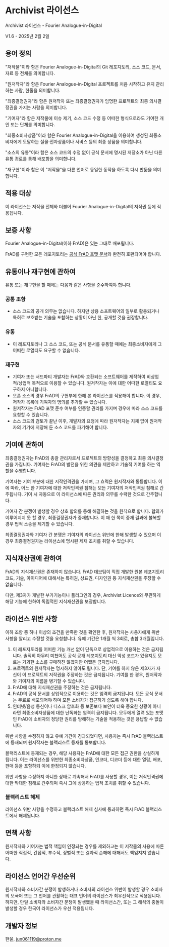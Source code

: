 # Archivist 라이선스

Archivist 라이선스 - Fourier Analogue-in-Digital

V1.6 - 2025년 2월 2일

## 용어 정의

"저작물"이라 함은 Fourier Analogue-in-Digital의 Git 레포지토리, 소스 코드, 문서, 자료 등 전체를 의미합니다.

"원저작자"라 함은 Fourier Analogue-in-Digital 프로젝트를 처음 시작하고 유지 관리하는 사람, 한울을 의미합니다.

"최종결정권자"라 함은 원저작자 또는 최종결정권자가 임명한 프로젝트의 최종 의사결정권을 가지는 사람을 의미합니다.

"기여자"라 함은 저작물에 이슈 제기, 소스 코드 수정 등 어떠한 형식으로라도 기여한 개인 또는 단체를 의미합니다.

"최종소비자상품"이라 함은 Fourier Analogue-in-Digital을 이용하여 생성된 최종소비자에게 도달하는 실물·전자상품이나 서비스 등의 최종 상품을 의미합니다.

"소스의 유통"이라 함은 소스 코드의 수정 없이 공식 문서에 명시된 저장소가 아닌 다른 유통 경로를 통해 배포함을 의미합니다.

"재구현"이라 함은 이 "저작물"을 다른 언어로 동일한 동작을 하도록 다시 만듦을 의미합니다.

## 적용 대상

이 라이선스는 저작물 전체와 더불어 Fourier Analogue-in-Digital의 저작권 등에 적용됩니다.

## 보증 사항

Fourier Analogue-in-Digital(이하 FrAD)은 있는 그대로 배포됩니다.

FrAD를 구현한 모든 레포지토리는 [공식 FrAD 포맷 문서](https://mikhael-openworkspace.notion.site/Format-specs-727affae8db043f2b50372d91d534368?pvs=4)와 완전히 호환되어야 합니다.

## 유통이나 재구현에 관하여

유통 또는 재구현을 할 때에는 다음과 같은 사항을 준수하여야 합니다.

### 공통 조항

- 소스 코드의 공개 의무는 없습니다. 하지만 상용 소프트웨어의 일부로 활용되거나 특허로 보호받는 기술을 포함하는 상황이 아닌 한, 공개할 것을 권장합니다.

### 유통

- 이 레포지토리나 그 소스 코드, 또는 공식 문서를 유통할 때에는 최종소비자에게 그 어떠한 로열티도 요구할 수 없습니다.

### 재구현

- 기여자 또는 서드파티 개발자는 FrAD와 호환되는 소프트웨어를 제작하여 비상업적/상업적 목적으로 이용할 수 있습니다. 원저작자는 이에 대한 어떠한 로열티도 요구하지 아니합니다.
- 오픈 소스의 경우 FrAD의 구현부에 한해 본 라이선스를 적용해야 합니다. 이 경우, 저작자 목록에 기여자의 명의를 추가할 수 있습니다.
- 원저작자는 FrAD 포맷 준수 여부를 인증할 권리를 가지며 경우에 따라 소스 코드를 요청할 수 있습니다.
- 소스 코드의 검토가 끝난 이후, 개발자의 요청에 따라 원저작자는 지체 없이 원저작자의 기기에 저장해 둔 소스 코드를 파기해야 합니다.

## 기여에 관하여

최종결정권자는 FrAD의 총괄 관리자로서 프로젝트의 방향성을 결정하고 최종 의사결정권을 가집니다. 기여자는 FrAD의 발전을 위한 의견을 제안하고 기술적 기여를 하는 역할을 수행합니다.

기여자는 기여 부분에 대한 저작인격권을 가지며, 그 효력은 원저작자와 동등합니다. 이에 따라, 어느 한 기여자에 대한 저작인격권 침해는 모든 기여자의 저작인격권 침해로 간주됩니다. 기여 시 자동으로 이 라이선스에 따른 권리와 의무를 수락한 것으로 간주합니다.

기여자 간 분쟁이 발생할 경우 상호 합의를 통해 해결하는 것을 원칙으로 합니다. 합의가 이루어지지 못 할 경우, 최종결정권자가 중재합니다. 이 때 한 쪽이 중재 결과에 불복할 경우 법적 소송을 제기할 수 있습니다.

최종결정권자와 기여자 간 분쟁은 기여자의 라이선스 위반에 한해 발생할 수 있으며 이 경우 최종결정권자는 라이선스에 명시된 제재 조치를 취할 수 있습니다.

## 지식재산권에 관하여

FrAD의 지식재산권은 존재하지 않습니다. FrAD 데브팀이 직접 개발한 원본 레포지토리 코드, 기술, 아이디어에 대해서는 특허권, 상표권, 디자인권 등 지식재산권을 주장할 수 없습니다.

다만, 제3자가 개발한 부가기능이나 플러그인의 경우, Archivist Licence와 무관하게 해당 기능에 한하여 독립적인 지식재산권을 보장합니다.

## 라이선스 위반 사항

이하 조항 중 하나 이상의 조건을 만족한 것을 확인한 후, 원저작자는 사용자에게 위반 사항을 알리고 수정할 것을 요청합니다. 유예 기간은 1개월 씩 3회로, 총합 3개월입니다.

1. 이 레포지토리를 어떠한 기능 개선 없이 단독으로 상업적으로 이용하는 것은 금지됩니다. 솔직히 아무리 미쳤어도 공식 공개 레포지토리 대신 악성 코드가 있을지도 모르는 기괴한 소스를 구매하진 않겠지만 어쨌든 금지입니다.
2. 프로젝트의 원저작자는 명시하지 않아도 됩니다. 단, 기여를 하지 않은 제3자가 자신이 이 프로젝트의 저작권을 주장하는 것은 금지됩니다. 기여를 한 경우, 원저작자와 기여자의 이름을 병기할 수 있습니다.
3. FrAD에 대해 지식재산권을 주장하는 것은 금지됩니다.
4. FrAD의 공식 문서를 상업적으로 이용하는 것은 엄격히 금지됩니다. 모든 공식 문서는 무료로 배포되어야 하며 모든 소비자가 접근하기 쉽도록 해야 합니다.
5. 인터넷/음성 통신이나 디스크 암호화 등 보존보다 보안이 더욱 중요한 상황이 아니라면 최종소비자상품에 대한 난독화는 엄격히 금지됩니다. 모두에게 열려 있는 포맷인 FrAD에 소비자의 정당한 권리를 방해하는 기술을 적용하는 것은 용납할 수 없습니다.

위반 사항을 수정하지 않고 유예 기간이 경과되었다면, 사용자는 즉시 FrAD 블랙리스트에 등재되며 원저작자는 블랙리스트 등재를 통보합니다.

블랙리스트에 등재되는 경우, 해당 사용자는 FrAD에 대한 모든 접근 권한을 상실하게 됩니다. 이는 라이선스를 위반한 최종소비자상품, 인코더, 디코더 등에 대한 열람, 배포, 판매 등을 포함하되 이에 한정되지 않습니다.

위반 사항을 수정하지 아니한 상태로 계속해서 FrAD를 사용할 경우, 이는 저작인격권에 대한 막대한 침해로 간주되며 즉시 그에 상응하는 법적 조치를 취할 수 있습니다.

### 블랙리스트 해제

라이선스 위반 사항을 수정하고 블랙리스트 해제 심사에 통과하면 즉시 FrAD 블랙리스트에서 해제됩니다.

## 면책 사항

원저작자와 기여자는 법적 책임이 인정되는 경우를 제외하고는 이 저작물의 사용에 따른 어떠한 직접적, 간접적, 부수적, 징벌적 또는 결과적 손해에 대해서도 책임지지 않습니다.

## 라이선스 언어간 우선순위

원저작자와 소비자간 분쟁이 발생하거나 소비자의 라이선스 위반이 발생할 경우 소비자의 모국어 또는 그 언어를 관활하는 대표 언어의 라이선스가 최우선적으로 적용됩니다. 하지만, 만일 소비자와 소비자간 분쟁이 발생했을 때 라이선스간, 또는 그 해석의 충돌이 발생할 경우 한국어 라이선스가 우선 적용됩니다.

## 개발자 정보

한울, <jun061119@proton.me>
